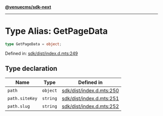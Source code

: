 [**@venuecms/sdk-next**](../Index.md)

***

# Type Alias: GetPageData

```ts
type GetPageData = object;
```

Defined in: [sdk/dist/index.d.mts:249](https://github.com/venuecms/sdk/blob/dfe07bbbcbeec8ddfda43f5a7fc98ecc9dc8ce66/packages/sdk/dist/index.d.mts#L249)

## Type declaration

| Name | Type | Defined in |
| ------ | ------ | ------ |
| <a id="path"></a> `path` | `object` | [sdk/dist/index.d.mts:250](https://github.com/venuecms/sdk/blob/dfe07bbbcbeec8ddfda43f5a7fc98ecc9dc8ce66/packages/sdk/dist/index.d.mts#L250) |
| `path.siteKey` | `string` | [sdk/dist/index.d.mts:251](https://github.com/venuecms/sdk/blob/dfe07bbbcbeec8ddfda43f5a7fc98ecc9dc8ce66/packages/sdk/dist/index.d.mts#L251) |
| `path.slug` | `string` | [sdk/dist/index.d.mts:252](https://github.com/venuecms/sdk/blob/dfe07bbbcbeec8ddfda43f5a7fc98ecc9dc8ce66/packages/sdk/dist/index.d.mts#L252) |
